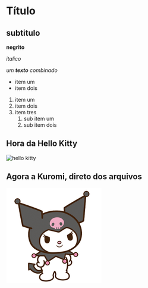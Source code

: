 # Título

## subtitulo 

**negrito** 

_italico_

_um **texto** combinado_

* item um
* item dois

1. item um
2. item dois
3. item tres
    1. sub item um
    2. sub item dois

## Hora da Hello Kitty
![hello kitty](https://ogimg.infoglobo.com.br/cultura/13748681-aea-0a0/FT1086A/Hello.jpg)

## Agora a Kuromi, direto dos arquivos
![Kuromi](images/kuromi.png)